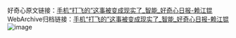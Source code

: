 好奇心原文链接：[手机“打飞的”这事被变成现实了_智能_好奇心日报-赖江锟](https://www.qdaily.com/articles/7982.html)
WebArchive归档链接：[手机“打飞的”这事被变成现实了_智能_好奇心日报-赖江锟](http://web.archive.org/web/20190623173226/https://www.qdaily.com/articles/7982.html)
![image](http://ww3.sinaimg.cn/large/007d5XDply1g3wk7l61fcj30u02zm7wh)